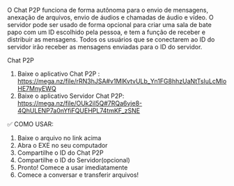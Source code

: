 O Chat P2P funciona de forma autônoma para o envio de mensagens, anexação de arquivos, envio de áudios e chamadas de áudio e vídeo.
O servidor pode ser usado de forma opcional para criar uma sala de bate papo com um ID escolhido pela pessoa, e tem a função de receber e distribuir as mensagens. 
Todos os usuários que se conectarem ao ID do servidor irão receber as mensagens enviadas para o ID do servidor. 

Chat P2P
1.   Baixe o aplicativo Chat P2P : https://mega.nz/file/rRN3hJSA#v1MlKvtvULb_Yn1FG8hhzUaNtTsIuLcMloHE7MnyEWQ
1.   Baixe o aplicativo Servidor Chat P2P: https://mega.nz/file/OUk2iI5Q#7RQa6vje8-4QhULENP7a0nYfiFQUEHPL74tmKF_zSNE

✅ COMO USAR:
1. Baixe o arquivo no link acima
2. Abra o EXE no seu computador
4. Compartilhe o ID do Chat P2P
5. Compartilhe o ID do Servidor(opcional)
6. Pronto! Comece a usar imediatamente
7. Comece a conversar e transferir arquivos!
